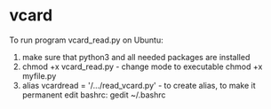 # vcard

To run program vcard_read.py on Ubuntu:

1) make sure that python3 and all needed packages are installed
2) chmod +x vcard_read.py - change mode to executable chmod +x myfile.py
3) alias vcardread = '/.../read_vcard.py' - to create alias, to make it permanent edit bashrc: gedit ~/.bashrc
